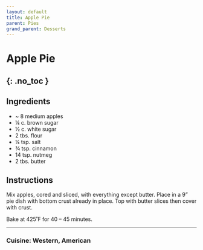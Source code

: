 ```yaml
---
layout: default
title: Apple Pie
parent: Pies
grand_parent: Desserts
---
```


# Apple Pie
{: .no_toc }
---

## Ingredients
<ul>
	<li>~ 8 medium apples </li>
	<li>¼ c. brown sugar</li>
	<li>½ c. white sugar</li>
	<li>2 tbs. flour</li>
	<li>¼ tsp. salt</li>
	<li>¾ tsp. cinnamon</li>
	<li>14 tsp. nutmeg</li>
	<li>2 tbs. butter</li>
</ul>

## Instructions
Mix apples, cored and sliced, with everything except butter. Place in a 9” pie dish with bottom crust already in place. Top with butter slices then cover with crust.

Bake at 425˚F for 40 – 45 minutes.

--- 

### Cuisine: Western, American